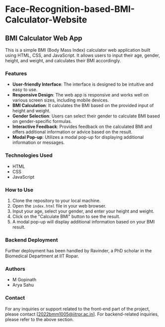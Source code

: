 # Face-Recognition-based-BMI-Calculator-Website

## BMI Calculator Web App

This is a simple BMI (Body Mass Index) calculator web application built using HTML, CSS, and JavaScript. It allows users to input their age, gender, height, and weight, and calculates their BMI accordingly.

### Features

- **User-friendly Interface**: The interface is designed to be intuitive and easy to use.
- **Responsive Design**: The web app is responsive and works well on various screen sizes, including mobile devices.
- **BMI Calculation**: It calculates the BMI based on the provided input of height and weight.
- **Gender Selection**: Users can select their gender to calculate BMI based on gender-specific formulas.
- **Interactive Feedback**: Provides feedback on the calculated BMI and offers additional information or advice based on the result.
- **Modal Pop-up**: Utilizes a modal pop-up for displaying additional information or messages.

### Technologies Used

- HTML
- CSS
- JavaScript

### How to Use

1. Clone the repository to your local machine.
2. Open the `index.html` file in your web browser.
3. Input your age, select your gender, and enter your height and weight.
4. Click on the "Calculate BMI" button to see the result.
5. A modal pop-up will display additional information based on your BMI result.

### Backend Deployment

Further deployment has been handled by Ravinder, a PhD scholar in the Biomedical Department at IIT Ropar.

### Authors

- M Gopinath
- Arya Sahu

### Contact

For any inquiries or support related to the front-end part of the project, please contact [2022bmm1005@iitrpr.ac.in]. For backend-related inquiries, please refer to the above section.
